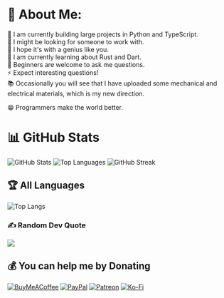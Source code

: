 # 💫 About Me:
🔭 I am currently building large projects in Python and TypeScript.<br>👯 I might be looking for someone to work with.<br>🤝 I hope it's with a genius like you.<br>🌱 I am currently learning about Rust and Dart.<br>💬 Beginners are welcome to ask me questions.<br>⚡ Expect interesting questions!<br>📚 Occasionally you will see that I have uploaded some mechanical and electrical materials, which is my new direction.<br>

😁 Programmers make the world better.

# 📊 GitHub Stats
<!-- 主卡片：优先使用官方，带超长缓存 -->
<img src="https://github-readme-stats.vercel.app/api?username=LeroyK111&show_icons=true&theme=dark&include_all_commits=true&count_private=true&hide_border=false&cache_seconds=86400" alt="GitHub Stats" onerror="this.src='https://stats.leroyk111.vercel.app/api?username=LeroyK111&show_icons=true&theme=dark&include_all_commits=true&count_private=true&cache_seconds=86400'; this.onerror=null;" />
<!-- 语言统计：多域名 + 缓存 + 隐藏前端语言 -->
<img src="https://github-readme-stats.vercel.app/api/top-langs/?username=LeroyK111&layout=compact&hide=css,html,less,scss,sass,vue,react,batchfile,vbscript&theme=dark&cache_seconds=86400" alt="Top Languages" onerror="this.src='https://stats.leroyk111.vercel.app/api/top-langs/?username=LeroyK111&layout=compact&hide=css,html,less,scss,sass,vue,react,batchfile,vbscript&theme=dark&cache_seconds=86400'; this.onerror=null;" />
<!-- Streak：官方稳定，保留原链接 + 缓存 -->
<img src="https://github-readme-streak-stats.herokuapp.com/?user=LeroyK111&theme=dark&hide_border=false&cache_seconds=86400" alt="GitHub Streak" />

## 🏆 All Languages
![Top Langs](https://github-readme-stats.vercel.app/api/top-langs/?username=LeroyK111&layout=compact&hide=css,html,less,scss,sass,vue,react,batchfile,vbscript)

### ✍️ Random Dev Quote
![](https://quotes-github-readme.vercel.app/api?type=horizontal&theme=merko)

## 💰 You can help me by Donating
[![BuyMeACoffee](https://img.shields.io/badge/Buy%20Me%20a%20Coffee-ffdd00?style=for-the-badge&logo=buy-me-a-coffee&logoColor=black)](https://buymeacoffee.com/LeroyK) [![PayPal](https://img.shields.io/badge/PayPal-00457C?style=for-the-badge&logo=paypal&logoColor=white)](https://paypal.me/LeroyKai) [![Patreon](https://img.shields.io/badge/Patreon-F96854?style=for-the-badge&logo=patreon&logoColor=white)](https://patreon.com/LeroyK) [![Ko-Fi](https://img.shields.io/badge/Ko--fi-F16061?style=for-the-badge&logo=ko-fi&logoColor=white)](https://ko-fi.com/leroyk) 

